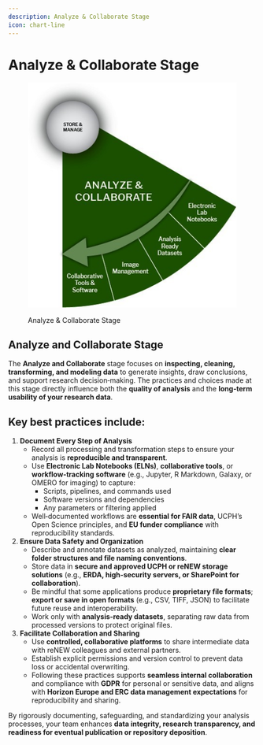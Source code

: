 ```yaml
---
description: Analyze & Collaborate Stage
icon: chart-line
---
```


# Analyze & Collaborate Stage

<figure><img src="../.gitbook/assets/0 (1) (1).jpeg" alt=""><figcaption><p>Analyze &#x26; Collaborate Stage</p></figcaption></figure>

## **Analyze and Collaborate Stage**

The **Analyze and Collaborate** stage focuses on **inspecting, cleaning, transforming, and modeling data** to generate insights, draw conclusions, and support research decision‑making. The practices and choices made at this stage directly influence both the **quality of analysis** and the **long‑term usability of your research data**.

## **Key best practices include:**

1. **Document Every Step of Analysis**
   * Record all processing and transformation steps to ensure your analysis is **reproducible and transparent**.
   * Use **Electronic Lab Notebooks (ELNs)**, **collaborative tools**, or **workflow‑tracking software** (e.g., Jupyter, R Markdown, Galaxy, or OMERO for imaging) to capture:
     * Scripts, pipelines, and commands used
     * Software versions and dependencies
     * Any parameters or filtering applied
   * Well‑documented workflows are **essential for FAIR data**, UCPH’s Open Science principles, and **EU funder compliance** with reproducibility standards.
2. **Ensure Data Safety and Organization**
   * Describe and annotate datasets as analyzed, maintaining **clear folder structures and file naming conventions**.
   * Store data in **secure and approved UCPH or reNEW storage solutions** (e.g., **ERDA, high‑security servers, or SharePoint for collaboration**).
   * Be mindful that some applications produce **proprietary file formats**; **export or save in open formats** (e.g., CSV, TIFF, JSON) to facilitate future reuse and interoperability.
   * Work only with **analysis‑ready datasets**, separating raw data from processed versions to protect original files.
3. **Facilitate Collaboration and Sharing**
   * Use **controlled, collaborative platforms** to share intermediate data with reNEW colleagues and external partners.
   * Establish explicit permissions and version control to prevent data loss or accidental overwriting.
   * Following these practices supports **seamless internal collaboration** and compliance with **GDPR** for personal or sensitive data, and aligns with **Horizon Europe and ERC data management expectations** for reproducibility and sharing.

By rigorously documenting, safeguarding, and standardizing your analysis processes, your team enhances **data integrity, research transparency, and readiness for eventual publication or repository deposition**.

